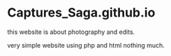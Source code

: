 # Captures_Saga.github.io

this website is about photography and edits.

very simple website using php and html nothing much.
